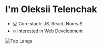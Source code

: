 <h1>I'm Oleksii Telenchak</h1>

- 💻 Core stack: JS, React, NodeJS
- 🔥 Interested in Web Development

![Top Langs](https://github-readme-stats.vercel.app/api/top-langs/?username=eloleksii&layout=compact)
